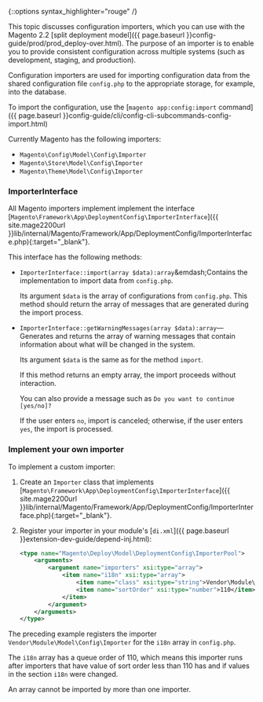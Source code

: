<div markdown="1">

{::options syntax_highlighter="rouge" /}

This topic discusses configuration importers, which you can use with the Magento 2.2 [split deployment model]({{ page.baseurl }}config-guide/prod/prod_deploy-over.html). The purpose of an importer is to enable you to provide consistent configuration across multiple systems (such as development, staging, and production).

Configuration importers are used for importing configuration data from the shared configuration file `config.php` to the appropriate storage, for example, into the database.

To import the configuration, use the [`magento app:config:import` command]({{ page.baseurl }}config-guide/cli/config-cli-subcommands-config-import.html)

Currently Magento has the following importers:

* `Magento\Config\Model\Config\Importer`
* `Magento\Store\Model\Config\Importer`
* `Magento\Theme\Model\Config\Importer`

### ImporterInterface
All Magento importers implement implement the interface [`Magento\Framework\App\DeploymentConfig\ImporterInterface`]({{ site.mage2200url }}lib/internal/Magento/Framework/App/DeploymentConfig/ImporterInterface.php){:target="_blank"}.

This interface has the following methods:

*   `ImporterInterface::import(array $data):array`&emdash;Contains the implementation to import data from `config.php`.

    Its argument `$data` is the array of configurations from `config.php`. This method should return the array of messages that are generated during the import process.

*   `ImporterInterface::getWarningMessages(array $data):array`&mdash;Generates and returns the array of warning messages that contain information about what will be changed in the system.
    
    Its argument `$data` is the same as for the method `import`.
    
    If this method returns an empty array, the import proceeds without interaction.

    You can also provide a message such as `Do you want to continue [yes/no]?`

    If the user enters `no`, import is canceled; otherwise, if the user enters `yes`, the import is processed.
   
### Implement your own importer
To implement a custom importer:

1.  Create an `Importer` class that implements [`Magento\Framework\App\DeploymentConfig\ImporterInterface`]({{ site.mage2200url }}lib/internal/Magento/Framework/App/DeploymentConfig/ImporterInterface.php){:target="_blank"}.
2.  Register your importer in your module's [`di.xml`]({{ page.baseurl }}extension-dev-guide/depend-inj.html):
    
    ```xml
    <type name="Magento\Deploy\Model\DeploymentConfig\ImporterPool">
        <arguments>
            <argument name="importers" xsi:type="array">
                <item name="i18n" xsi:type="array">
                    <item name="class" xsi:type="string">Vendor\Module\Model\Config\Importer</item>
                    <item name="sortOrder" xsi:type="number">110</item>
                </item>
            </argument>
        </arguments>
    </type>
    ```
    
The preceding example registers the importer `Vendor\Module\Model\Config\Importer` for the `i18n` array in `config.php`.

The `i18n` array has a queue order of 110, which means this importer runs after importers that have value of sort order less than 110 has and if values in the section `i18n` were changed.

<div class="bs-callout bs-callout-info" id="info" markdown="1">
An array cannot be imported by more than one importer.
</div>